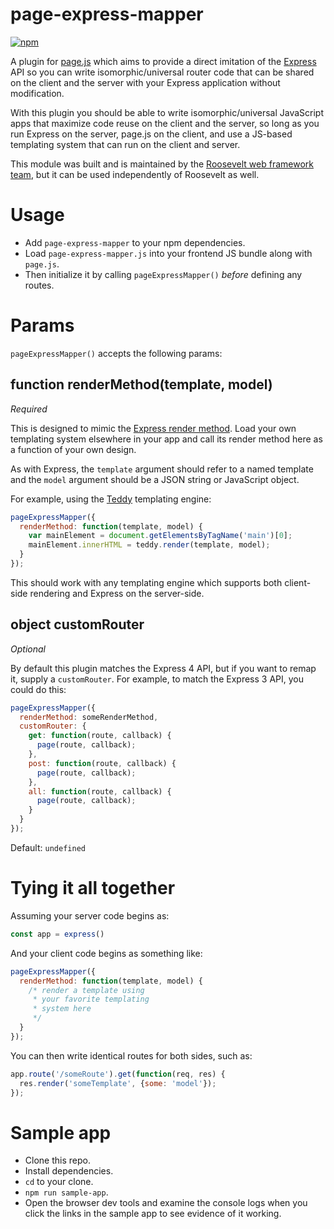 page-express-mapper
===

[![npm](https://img.shields.io/npm/v/page-express-mapper.svg)](https://www.npmjs.com/package/page-express-mapper)

A plugin for [page.js](http://visionmedia.github.io/page.js/) which aims to provide a direct imitation of the [Express](http://expressjs.com/) API so you can write isomorphic/universal router code that can be shared on the client and the server with your Express application without modification.

With this plugin you should be able to write isomorphic/universal JavaScript apps that maximize code reuse on the client and the server, so long as you run Express on the server, page.js on the client, and use a JS-based templating system that can run on the client and server.

This module was built and is maintained by the [Roosevelt web framework](https://github.com/rooseveltframework/roosevelt) [team](https://github.com/orgs/rooseveltframework/people), but it can be used independently of Roosevelt as well.

Usage
===

- Add `page-express-mapper` to your npm dependencies.
- Load `page-express-mapper.js` into your frontend JS bundle along with `page.js`.
- Then initialize it by calling `pageExpressMapper()` *before* defining any routes.

Params
===

`pageExpressMapper()` accepts the following params:

function renderMethod(template, model)
---

*Required*

This is designed to mimic the [Express render method](http://expressjs.com/api.html#app.render). Load your own templating system elsewhere in your app and call its render method here as a function of your own design.

As with Express, the `template` argument should refer to a named template and the `model` argument should be a JSON string or JavaScript object.

For example, using the [Teddy](https://github.com/rooseveltframework/teddy) templating engine:

```js
pageExpressMapper({
  renderMethod: function(template, model) {
    var mainElement = document.getElementsByTagName('main')[0];
    mainElement.innerHTML = teddy.render(template, model);
  }
});
```

This should work with any templating engine which supports both client-side rendering and Express on the server-side.

object customRouter
---

*Optional*

By default this plugin matches the Express 4 API, but if you want to remap it, supply a `customRouter`. For example, to match the Express 3 API, you could do this:

```js
pageExpressMapper({
  renderMethod: someRenderMethod,
  customRouter: {
    get: function(route, callback) {
      page(route, callback);
    },
    post: function(route, callback) {
      page(route, callback);
    },
    all: function(route, callback) {
      page(route, callback);
    }
  }
});
```

Default: `undefined`

Tying it all together
===

Assuming your server code begins as:

```js
const app = express()
```

And your client code begins as something like:

```js
pageExpressMapper({
  renderMethod: function(template, model) {
    /* render a template using
     * your favorite templating
     * system here
     */
  }
});
```

You can then write identical routes for both sides, such as:

```js
app.route('/someRoute').get(function(req, res) {
  res.render('someTemplate', {some: 'model'});
});
```

Sample app
===

- Clone this repo.
- Install dependencies.
- `cd` to your clone.
- `npm run sample-app`.
- Open the browser dev tools and examine the console logs when you click the links in the sample app to see evidence of it working.
